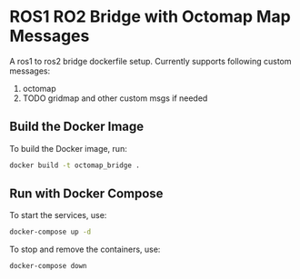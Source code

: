 # ROS1 RO2 Bridge with Octomap Map Messages
A ros1 to ros2 bridge dockerfile setup. Currently supports following custom messages:

1. octomap
2. TODO gridmap and other custom msgs if needed

## Build the Docker Image
To build the Docker image, run:
```bash
docker build -t octomap_bridge .
```

## Run with Docker Compose
To start the services, use:
```bash
docker-compose up -d
```

To stop and remove the containers, use:
```bash
docker-compose down
```
